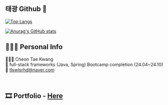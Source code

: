 ## 태광 Github 👋
[![Top Langs](https://github-readme-stats.vercel.app/api/top-langs/?username=tkcheon)](https://github.com/anuraghazra/github-readme-stats)


[![Anurag's GitHub stats](https://github-readme-stats.vercel.app/api?username=tkcheon)](https://github.com/anuraghazra/github-readme-stats)
<!--
**tkcheon/tkcheon** is a ✨ _special_ ✨ repository because its `README.md` (this file) appears on your GitHub profile.

Here are some ideas to get you started:

- 🔭 I’m currently working on ...
- 🌱 I’m currently learning ...
- 👯 I’m looking to collaborate on ...
- 🤔 I’m looking for help with ...
- 💬 Ask me about ...
- 📫 How to reach me: ...
- 😄 Pronouns: ...
- ⚡ Fun fact: ...

-->

## 👨🏻‍💻 Personal Info

  👨🏻‍💻 Cheon Tae Kwang <br>
  📖 full-stack frameworks (Java, Spring) Bootcamp completion (24.04~24.10)<br>
  📧 tlswlsrhd@naver.com<br>

<br>

## 🎞 Portfolio - <a href="">Here</a>

<!--  -->

